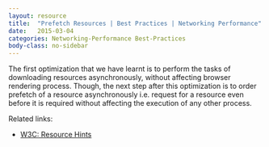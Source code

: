 ```yaml
---
layout: resource
title:  "Prefetch Resources | Best Practices | Networking Performance"
date:   2015-03-04
categories: Networking-Performance Best-Practices
body-class: no-sidebar
---
```


The first optimization that we have learnt is to perform the tasks of downloading resources asynchronously, without affecting browser rendering process. Though, the next step after this optimization is to order prefetch of a resource asynchronously i.e. request for a resource even before it is required without affecting the execution of any other process.

Related links:

- [W3C: Resource Hints](http://www.w3.org/TR/resource-hints/)
